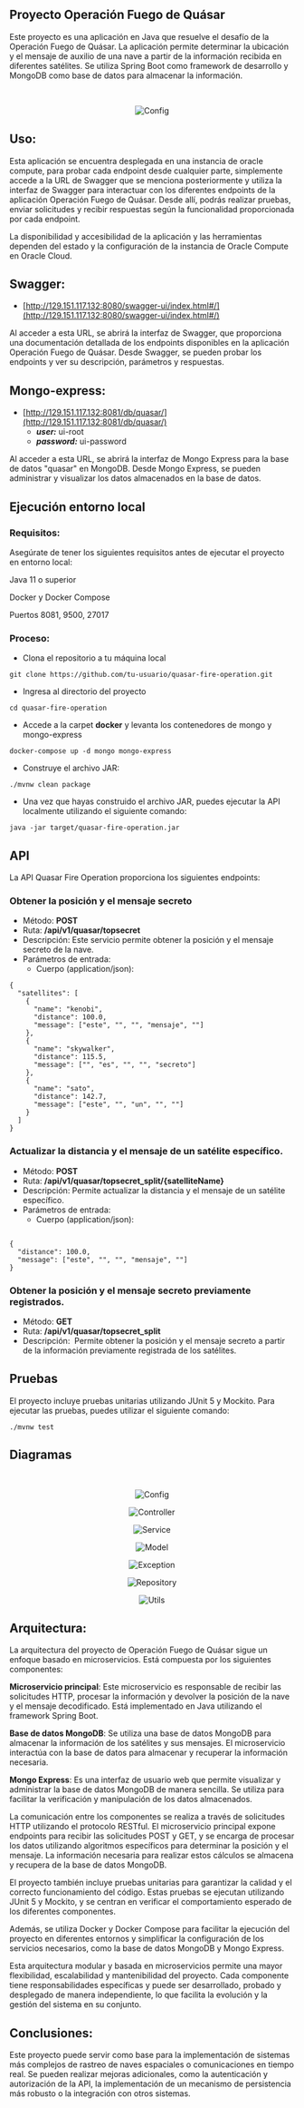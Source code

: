    
## **Proyecto Operación Fuego de Quásar**

Este proyecto es una aplicación en Java que resuelve el desafío de la Operación Fuego de Quásar. La aplicación permite determinar la ubicación y el mensaje de auxilio de una nave a partir de la información recibida en diferentes satélites. Se utiliza Spring Boot como framework de desarrollo y MongoDB como base de datos para almacenar la información.


<br>
<p align="center">
  <img src="diagrams/contex_image.png" alt="Config">
</p>



## **Uso:**

Esta aplicación se encuentra desplegada en una instancia de oracle compute, para probar cada endpoint desde cualquier parte, simplemente accede a la URL de Swagger que se menciona posteriormente y utiliza la interfaz de Swagger para interactuar con los diferentes endpoints de la aplicación Operación Fuego de Quásar. Desde allí, podrás realizar pruebas, enviar solicitudes y recibir respuestas según la funcionalidad proporcionada por cada endpoint.

La disponibilidad y accesibilidad de la aplicación y las herramientas dependen del estado y la configuración de la instancia de Oracle Compute en Oracle Cloud.

## **Swagger:**

*   [http://129.151.117.132:8080/swagger-ui/index.html#/](http://129.151.117.132:8080/swagger-ui/index.html#/)

Al acceder a esta URL, se abrirá la interfaz de Swagger, que proporciona una documentación detallada de los endpoints disponibles en la aplicación Operación Fuego de Quásar. Desde Swagger, se pueden probar los endpoints y ver su descripción, parámetros y respuestas.

## **Mongo-express:**

*   [http://129.151.117.132:8081/db/quasar/](http://129.151.117.132:8081/db/quasar/)
    *   _**user:**_ ui-root
    *   _**password:**_ ui-password

Al acceder a esta URL, se abrirá la interfaz de Mongo Express para la base de datos "quasar" en MongoDB. Desde Mongo Express, se pueden administrar y visualizar los datos almacenados en la base de datos.

## **Ejecución entorno local**

### **Requisitos:**

Asegúrate de tener los siguientes requisitos antes de ejecutar el proyecto en entorno local:

Java 11 o superior

Docker y Docker Compose

Puertos 8081, 9500, 27017

### **Proceso:**

*   Clona el repositorio a tu máquina local

```plaintext
git clone https://github.com/tu-usuario/quasar-fire-operation.git
```

*   Ingresa al directorio del proyecto

```plaintext
cd quasar-fire-operation
```

*   Accede a la carpet **docker** y levanta los contenedores de mongo y mongo-express

```plaintext
docker-compose up -d mongo mongo-express
```

*   Construye el archivo JAR:

```plaintext
./mvnw clean package
```

*   Una vez que hayas construido el archivo JAR, puedes ejecutar la API localmente utilizando el siguiente comando:

```plaintext
java -jar target/quasar-fire-operation.jar
```

## **API**

La API Quasar Fire Operation proporciona los siguientes endpoints:

### **Obtener la posición y el mensaje secreto**

*   Método: **POST**
*   Ruta: **/api/v1/quasar/topsecret**
*   Descripción: Este servicio permite obtener la posición y el mensaje secreto de la nave.
*   Parámetros de entrada:
    *   Cuerpo (application/json):

```plaintext
{
  "satellites": [
    {
      "name": "kenobi",
      "distance": 100.0,
      "message": ["este", "", "", "mensaje", ""]
    },
    {
      "name": "skywalker",
      "distance": 115.5,
      "message": ["", "es", "", "", "secreto"]
    },
    {
      "name": "sato",
      "distance": 142.7,
      "message": ["este", "", "un", "", ""]
    }
  ]
}
```

### **Actualizar la distancia y el mensaje de un satélite específico.**

*   Método: **POST**
*   Ruta: **/api/v1/quasar/topsecret\_split/{satelliteName}**
*   Descripción: Permite actualizar la distancia y el mensaje de un satélite específico.
*   Parámetros de entrada:
    *   Cuerpo (application/json):

```plaintext

{
  "distance": 100.0,
  "message": ["este", "", "", "mensaje", ""]
}
```

### **Obtener la posición y el mensaje secreto previamente registrados.**

*   Método: **GET**
*   Ruta: **/api/v1/quasar/topsecret\_split**
*   Descripción:  Permite obtener la posición y el mensaje secreto a partir de la información previamente registrada de los satélites.

## **Pruebas**

El proyecto incluye pruebas unitarias utilizando JUnit 5 y Mockito. Para ejecutar las pruebas, puedes utilizar el siguiente comando:

```plaintext
./mvnw test
```

## **Diagramas**

<br>
<p align="center">
  <img src="diagrams/config.png" alt="Config">
</p>

<p align="center">
  <img src="diagrams/controller.png" alt="Controller">
</p>

<p align="center">
  <img src="diagrams/service.png" alt="Service">
</p>

<p align="center">
  <img src="diagrams/model.png" alt="Model">
</p>

<p align="center">
  <img src="diagrams/exception.png" alt="Exception">
</p>

<p align="center">
  <img src="diagrams/repository.png" alt="Repository">
</p>

<p align="center">
  <img src="diagrams/utils.png" alt="Utils">
</p>


## **Arquitectura:**

La arquitectura del proyecto de Operación Fuego de Quásar sigue un enfoque basado en microservicios. Está compuesta por los siguientes componentes:

**Microservicio principal**: Este microservicio es responsable de recibir las solicitudes HTTP, procesar la información y devolver la posición de la nave y el mensaje decodificado. Está implementado en Java utilizando el framework Spring Boot.

**Base de datos MongoDB**: Se utiliza una base de datos MongoDB para almacenar la información de los satélites y sus mensajes. El microservicio interactúa con la base de datos para almacenar y recuperar la información necesaria.

**Mongo Express**: Es una interfaz de usuario web que permite visualizar y administrar la base de datos MongoDB de manera sencilla. Se utiliza para facilitar la verificación y manipulación de los datos almacenados.

La comunicación entre los componentes se realiza a través de solicitudes HTTP utilizando el protocolo RESTful. El microservicio principal expone endpoints para recibir las solicitudes POST y GET, y se encarga de procesar los datos utilizando algoritmos específicos para determinar la posición y el mensaje. La información necesaria para realizar estos cálculos se almacena y recupera de la base de datos MongoDB.

El proyecto también incluye pruebas unitarias para garantizar la calidad y el correcto funcionamiento del código. Estas pruebas se ejecutan utilizando JUnit 5 y Mockito, y se centran en verificar el comportamiento esperado de los diferentes componentes.

Además, se utiliza Docker y Docker Compose para facilitar la ejecución del proyecto en diferentes entornos y simplificar la configuración de los servicios necesarios, como la base de datos MongoDB y Mongo Express.

Esta arquitectura modular y basada en microservicios permite una mayor flexibilidad, escalabilidad y mantenibilidad del proyecto. Cada componente tiene responsabilidades específicas y puede ser desarrollado, probado y desplegado de manera independiente, lo que facilita la evolución y la gestión del sistema en su conjunto.

## **Conclusiones:**

Este proyecto puede servir como base para la implementación de sistemas más complejos de rastreo de naves espaciales o comunicaciones en tiempo real. Se pueden realizar mejoras adicionales, como la autenticación y autorización de la API, la implementación de un mecanismo de persistencia más robusto o la integración con otros sistemas.